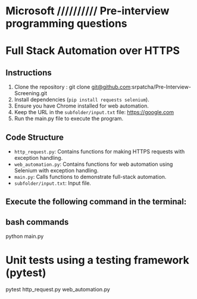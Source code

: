 # Microsoft ////////// Pre-interview programming questions 
# Full Stack Automation over HTTPS
## Instructions

1. Clone the repository : git clone git@github.com:srpatcha/Pre-Interview-Screening.git
2. Install dependencies (`pip install requests selenium`).
3. Ensure you have Chrome installed for web automation.
4. Keep the URL in the `subfolder/input.txt` file: https://google.com
5. Run the main.py file to execute the program.

## Code Structure

- `http_request.py`: Contains functions for making HTTPS requests with exception handling.
- `web_automation.py`: Contains functions for web automation using Selenium with exception handling.
- `main.py`: Calls functions to demonstrate full-stack automation.
- `subfolder/input.txt`: Input file.

## Execute the following command in the terminal:
## bash commands

python main.py

# Unit tests using a testing framework (pytest)
pytest http_request.py web_automation.py
